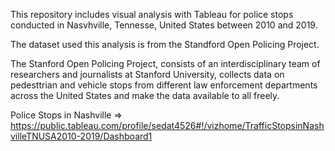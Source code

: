 This repository includes visual analysis with Tableau for police stops conducted in Nasvhville, Tennesse, United States between 2010 and 2019. 

The dataset used this analysis is from the Standford Open Policing Project.

The Stanford Open Policing Project, consists of an interdisciplinary team of researchers and journalists at Stanford University,  collects data on pedesttrian and vehicle stops from different law enforcement departments across the United States and make the data available to all freely. 

Police Stops in Nashville => https://public.tableau.com/profile/sedat4526#!/vizhome/TrafficStopsinNashvilleTNUSA2010-2019/Dashboard1

